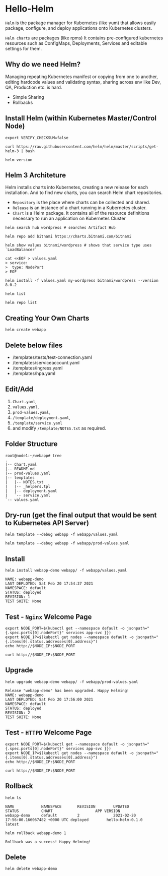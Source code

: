 # Hello-Helm

`Helm` is the package manager for Kubernetes (like yum) that allows easily package, configure, and deploy applications onto Kubernetes clusters.

`Helm charts` are packages (like rpms) It contains pre-configured kubernetes resources such as ConfigMaps, Deployments, Services and editable settings for them.

## Why do we need Helm?
Managing repeating Kubernetes manifest or copying from one to another, editing hardcode values and validating syntax, sharing across env like Dev, QA, Production etc. is hard.
- Simple Sharing
- Rollbacks

## Install Helm (within Kubernetes Master/Control Node)
```
export VERIFY_CHECKSUM=false

curl https://raw.githubusercontent.com/helm/helm/master/scripts/get-helm-3 | bash

helm version
```

## Helm 3 Architeture
Helm installs charts into Kubernetes, creating a new release for each installation. And to find new charts, you can search Helm chart repositories.
- `Repository` is the place where charts can be collected and shared.
- `Release` is an instance of a chart running in a Kubernetes cluster. 
- `Chart` is a Helm package. It contains all of the resource definitions necessary to run an application on Kubernetes Cluster

```
helm search hub wordpress # searches Artifact Hub

helm repo add bitnami https://charts.bitnami.com/bitnami

helm show values bitnami/wordpress # shows that service type uses `LoadBalancer`

cat <<EOF > values.yaml
> service:
>  type: NodePort
> EOF

helm install -f values.yaml my-wordpress bitnami/wordpress --version 8.0.2

helm list

helm repo list
```

## Creating Your Own Charts
``` 
helm create webapp 
```

## Delete below files

- /templates/tests/test-connection.yaml
- /templates/serviceaccount.yaml
- /templates/ingress.yaml
- /templates/hpa.yaml


## Edit/Add 
1. `Chart.yaml`, 
2. `values.yaml`, 
3. `prod-values.yaml`, 
4. `/template/deployment.yaml`, 
5. `/template/service.yaml` 
6. and modify `/template/NOTES.txt` as required.

## Folder Structure
```
root@node1:~/webapp# tree
.
|-- Chart.yaml
|-- README.md
|-- prod-values.yaml
|-- templates
|   |-- NOTES.txt
|   |-- _helpers.tpl
|   |-- deployment.yaml
|   `-- service.yaml
`-- values.yaml
```

## Dry-run (get the final output that would be sent to Kubernetes API Server)
```
helm template --debug webapp -f webapp/values.yaml

helm template --debug webapp -f webapp/prod-values.yaml
```

## Install
```
helm install webapp-demo webapp/ -f webapp/values.yaml

NAME: webapp-demo
LAST DEPLOYED: Sat Feb 20 17:54:37 2021
NAMESPACE: default
STATUS: deployed
REVISION: 1
TEST SUITE: None
```

## Test - `Nginx` Welcome Page
```
export NODE_PORT=$(kubectl get --namespace default -o jsonpath="{.spec.ports[0].nodePort}" services app-svc }})
export NODE_IP=$(kubectl get nodes --namespace default -o jsonpath="{.items[0].status.addresses[0].address}")
echo http://$NODE_IP:$NODE_PORT

curl http://$NODE_IP:$NODE_PORT
```

## Upgrade
```
helm upgrade webapp-demo webapp/ -f webapp/prod-values.yaml

Release "webapp-demo" has been upgraded. Happy Helming!
NAME: webapp-demo
LAST DEPLOYED: Sat Feb 20 17:56:00 2021
NAMESPACE: default
STATUS: deployed
REVISION: 2
TEST SUITE: None
```

## Test - `HTTPD` Welcome Page
```
export NODE_PORT=$(kubectl get --namespace default -o jsonpath="{.spec.ports[0].nodePort}" services app-svc }})
export NODE_IP=$(kubectl get nodes --namespace default -o jsonpath="{.items[0].status.addresses[0].address}")
echo http://$NODE_IP:$NODE_PORT

curl http://$NODE_IP:$NODE_PORT
```

## Rollback
```
helm ls

NAME            NAMESPACE       REVISION        UPDATED                                 STATUS          CHART                   APP VERSION
webapp-demo     default         2               2021-02-20 17:56:00.166067482 +0000 UTC deployed        hello-helm-0.1.0        latest
```
```
helm rollback webapp-demo 1

Rollback was a success! Happy Helming!
```
## Delete
```
helm delete webapp-demo
```
